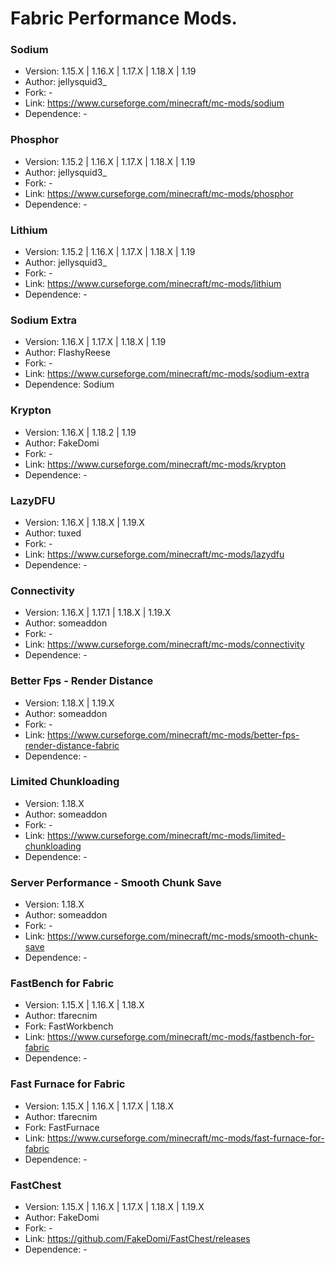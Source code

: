 # Fabric Performance Mods.

### Sodium
  - Version: 1.15.X | 1.16.X | 1.17.X | 1.18.X | 1.19
  - Author: jellysquid3_
  - Fork: -
  - Link: https://www.curseforge.com/minecraft/mc-mods/sodium
  - Dependence: -

### Phosphor 
  - Version: 1.15.2 | 1.16.X | 1.17.X | 1.18.X | 1.19
  - Author: jellysquid3_
  - Fork: -
  - Link: https://www.curseforge.com/minecraft/mc-mods/phosphor
  - Dependence: -

### Lithium
  - Version: 1.15.2 | 1.16.X | 1.17.X | 1.18.X | 1.19
  - Author: jellysquid3_
  - Fork: -
  - Link: https://www.curseforge.com/minecraft/mc-mods/lithium
  - Dependence: -

### Sodium Extra
  - Version: 1.16.X | 1.17.X | 1.18.X | 1.19
  - Author: FlashyReese
  - Fork: -
  - Link: https://www.curseforge.com/minecraft/mc-mods/sodium-extra
  - Dependence: Sodium

### Krypton
  - Version: 1.16.X | 1.18.2 | 1.19
  - Author: FakeDomi
  - Fork: -
  - Link: https://www.curseforge.com/minecraft/mc-mods/krypton
  - Dependence: -

### LazyDFU
  - Version: 1.16.X | 1.18.X | 1.19.X
  - Author: tuxed
  - Fork: -
  - Link: https://www.curseforge.com/minecraft/mc-mods/lazydfu
  - Dependence: -
  
### Connectivity
  - Version: 1.16.X | 1.17.1 | 1.18.X | 1.19.X
  - Author: someaddon
  - Fork: -
  - Link: https://www.curseforge.com/minecraft/mc-mods/connectivity
  - Dependence: -
  
### Better Fps - Render Distance
  - Version: 1.18.X | 1.19.X
  - Author: someaddon
  - Fork: -
  - Link: https://www.curseforge.com/minecraft/mc-mods/better-fps-render-distance-fabric
  - Dependence: -
  
### Limited Chunkloading
  - Version: 1.18.X
  - Author: someaddon
  - Fork: -
  - Link: https://www.curseforge.com/minecraft/mc-mods/limited-chunkloading
  - Dependence: -
  
### Server Performance - Smooth Chunk Save
  - Version: 1.18.X
  - Author: someaddon
  - Fork: -
  - Link: https://www.curseforge.com/minecraft/mc-mods/smooth-chunk-save
  - Dependence: -
  
### FastBench for Fabric
  - Version: 1.15.X | 1.16.X | 1.18.X
  - Author: tfarecnim
  - Fork: FastWorkbench
  - Link: https://www.curseforge.com/minecraft/mc-mods/fastbench-for-fabric
  - Dependence: -
  
### Fast Furnace for Fabric
  - Version: 1.15.X | 1.16.X | 1.17.X | 1.18.X
  - Author: tfarecnim
  - Fork: FastFurnace 
  - Link: https://www.curseforge.com/minecraft/mc-mods/fast-furnace-for-fabric
  - Dependence: -

### FastChest
  - Version: 1.15.X | 1.16.X | 1.17.X | 1.18.X | 1.19.X
  - Author: FakeDomi
  - Fork: -
  - Link: https://github.com/FakeDomi/FastChest/releases
  - Dependence: -
